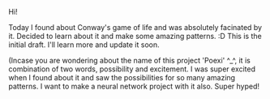 Hi!

Today I found about Conway's game of life and was absolutely facinated by it.
Decided to learn about it and make some amazing patterns. :D
This is the initial draft. I'll learn more and update it soon.

(Incase you are wondering about the name of this project 'Poexi' ^_^,
it is combination of two words, possibility and excitement.
I was super excited when I found about it and saw the possibilities 
for so many amazing patterns. I want to make a neural network project with it
also. Super hyped!

